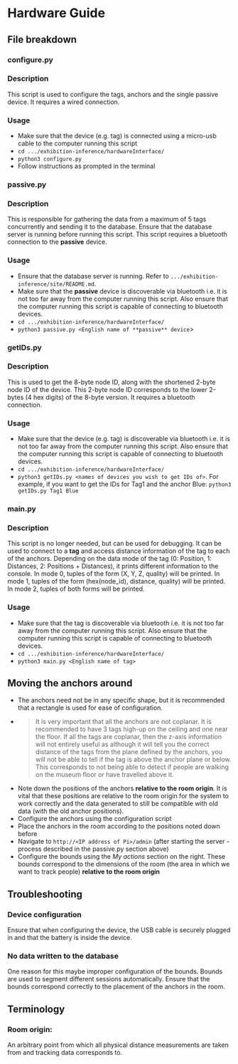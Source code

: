 # Hardware Guide
## File breakdown
### **configure.py**
### Description
This script is used to configure the tags, anchors and the single passive device. It requires a wired connection.
### Usage
- Make sure that the device (e.g. tag) is connected using a micro-usb cable to the computer running this script
- `cd .../exhibition-inference/hardwareInterface/`
- `python3 configure.py`
- Follow instructions as prompted in the terminal

### **passive.py**
### Description
This is responsible for gathering the data from a maximum of 5 tags concurrently and sending it to the database. Ensure that the database server is running before running this script. This script requires a bluetooth connection to the **passive** device.
### Usage
- Ensure that the database server is running. Refer to `.../exhibition-inference/site/README.md`.
- Make sure that the **passive** device is discoverable via bluetooth i.e. it is not too far away from the computer running this script. Also ensure that the computer running this script is capable of connecting to bluetooth devices.
- `cd .../exhibition-inference/hardwareInterface/`
- `python3 passive.py <English name of **passive** device`>


### **getIDs.py**
### Description
This is used to get the 8-byte node ID, along with the shortened 2-byte node ID of the device. This 2-byte node ID corresponds to the lower 2-bytes (4 hex digits) of the 8-byte version. It requires a bluetooth connection.
### Usage
- Make sure that the device (e.g. tag) is discoverable via bluetooth i.e. it is not too far away from the computer running this script. Also ensure that the computer running this script is capable of connecting to bluetooth devices.
- `cd .../exhibition-inference/hardwareInterface/`
- `python3 getIDs.py <names of devices you wish to get IDs of>`. For example, if you want to get the IDs for Tag1 and the anchor Blue: `python3 getIDs.py Tag1 Blue`

### **main.py**
### Description
This script is no longer needed, but can be used for debugging. It can be used to connect to a **tag** and access distance information of the tag to each of the anchors. Depending on the data mode of the tag (0: Position, 1: Distances, 2: Positions + Distances), it prints different information to the console. In mode 0, tuples of the form (X, Y, Z, quality) will be printed. In mode 1, tuples of the form (hex(node_id), distance, quality) will be printed. In mode 2, tuples of both forms will be printed.
### Usage
- Make sure that the tag is discoverable via bluetooth i.e. it is not too far away from the computer running this script. Also ensure that the computer running this script is capable of connecting to bluetooth devices.
- `cd .../exhibition-inference/hardwareInterface/`
- `python3 main.py <English name of tag>`

## Moving the anchors around

- The anchors need not be in any specific shape, but it is recommended that a rectangle is used for ease of configuration.
- >It is very important that all the anchors are not coplanar. It is recommended to have 3 tags high-up on the ceiling and one near the floor. If all the tags are coplanar, then the z-axis information will not entirely useful as although it will tell you the correct distance of the tags from the plane defined by the anchors, you will not be able to tell if the tag is above the anchor plane or below. This corresponds to not being able to detect if people are walking on the museum floor or have travelled above it.
- Note down the positions of the anchors **relative to the room origin**. It is vital that these positions are relative to the room origin for the system to work correctly and the data generated to still be compatible with old data (with the old anchor positions).
- Configure the anchors using the configuration script
- Place the anchors in the room according to the positions noted down before
- Navigate to `http://<IP address of Pi>/admin` (after starting the server - process described in the passive.py section above)
- Configure the bounds using the *My actions* section on the right. These bounds correspond to the dimensions of the room (the area in which we want to track people) **relative to the room origin**


## Troubleshooting
### Device configuration
Ensure that when configuring the device, the USB cable is securely plugged in and that the battery is inside the device.
### No data written to the database
One reason for this maybe improper configuration of the bounds. Bounds are used to segment different sessions automatically. Ensure that the bounds correspond correctly to the placement of the anchors in the room.

## Terminology
### Room origin:
An arbitrary point from which all physical distance measurements are taken from and tracking data corresponds to.
